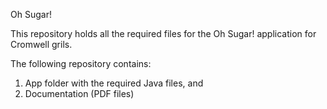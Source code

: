 Oh Sugar!

This repository holds all the required files for the Oh Sugar! application for Cromwell grils.

The following repository contains:

1. App folder with the required Java files, and
2. Documentation (PDF files)